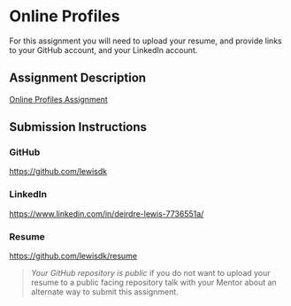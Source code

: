 # Online Profiles
For this assignment you will need to upload your resume, and provide links to your GitHub account, and your LinkedIn account.

## Assignment Description
[Online Profiles Assignment](https://education.launchcode.org/liftoff/assignments/online-profiles/)

## Submission Instructions
 
### GitHub
https://github.com/lewisdk
 
### LinkedIn
https://www.linkedin.com/in/deirdre-lewis-7736551a/

### Resume
https://github.com/lewisdk/resume

> *Your GitHub repository is public* if you do not want to upload your resume to a public facing repository talk with your Mentor about an alternate way to submit this assignment.

